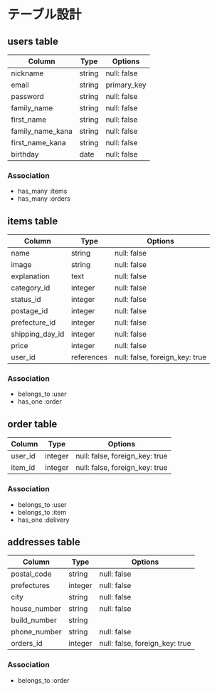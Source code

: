 # テーブル設計

## users table

| Column             | Type                | Options                   |
|--------------------|---------------------|---------------------------|
| nickname           | string              | null: false               |
| email              | string              | primary_key               |
| password           | string              | null: false               |
| family_name        | string              | null: false               |
| first_name         | string              | null: false               |
| family_name_kana   | string              | null: false               |
| first_name_kana    | string              | null: false               |
| birthday           | date                | null: false               |

### Association

- has_many :items
- has_many :orders


## items table

| Column               | Type        | Options                        |
|----------------------|-------------|--------------------------------|
| name                 | string      | null: false                    |
| image                | string      | null: false                    |
| explanation          | text        | null: false                    |
| category_id          | integer     | null: false                    |
| status_id            | integer     | null: false                    |
| postage_id           | integer     | null: false                    |
| prefecture_id        | integer     | null: false                    |
| shipping_day_id      | integer     | null: false                    |
| price                | integer     | null: false                    |
| user_id              | references  | null: false, foreign_key: true |

### Association

- belongs_to :user
- has_one :order


## order table

| Column      | Type       | Options                        |
|-------------|------------|--------------------------------|
| user_id     | integer    | null: false, foreign_key: true |
| item_id     | integer    | null: false, foreign_key: true |

### Association

- belongs_to :user
- belongs_to :item
- has_one :delivery


## addresses table

| Column          | Type             | Options                         |
|-----------------|------------------|---------------------------------|
| postal_code     | string           | null: false                     |
| prefectures     | integer          | null: false                     |
| city            | string           | null: false                     |
| house_number    | string           | null: false                     |
| build_number    | string           |                                 |
| phone_number    | string           | null: false                     |
| orders_id       | integer          | null: false, foreign_key: true  |

### Association

- belongs_to :order